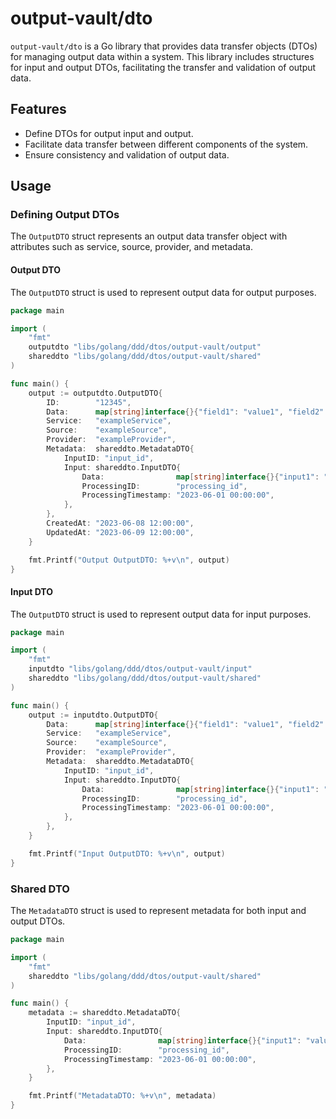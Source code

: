 # output-vault/dto

`output-vault/dto` is a Go library that provides data transfer objects (DTOs) for managing output data within a system. This library includes structures for input and output DTOs, facilitating the transfer and validation of output data.

## Features

- Define DTOs for output input and output.
- Facilitate data transfer between different components of the system.
- Ensure consistency and validation of output data.

## Usage

### Defining Output DTOs

The `OutputDTO` struct represents an output data transfer object with attributes such as service, source, provider, and metadata.

#### Output DTO

The `OutputDTO` struct is used to represent output data for output purposes.

```go
package main

import (
    "fmt"
    outputdto "libs/golang/ddd/dtos/output-vault/output"
    shareddto "libs/golang/ddd/dtos/output-vault/shared"
)

func main() {
    output := outputdto.OutputDTO{
        ID:        "12345",
        Data:      map[string]interface{}{"field1": "value1", "field2": "value2"},
        Service:   "exampleService",
        Source:    "exampleSource",
        Provider:  "exampleProvider",
        Metadata:  shareddto.MetadataDTO{
            InputID: "input_id",
            Input: shareddto.InputDTO{
                Data:                map[string]interface{}{"input1": "value1"},
                ProcessingID:        "processing_id",
                ProcessingTimestamp: "2023-06-01 00:00:00",
            },
        },
        CreatedAt: "2023-06-08 12:00:00",
        UpdatedAt: "2023-06-09 12:00:00",
    }

    fmt.Printf("Output OutputDTO: %+v\n", output)
}
```

#### Input DTO

The `OutputDTO` struct is used to represent output data for input purposes.

```go
package main

import (
    "fmt"
    inputdto "libs/golang/ddd/dtos/output-vault/input"
    shareddto "libs/golang/ddd/dtos/output-vault/shared"
)

func main() {
    output := inputdto.OutputDTO{
        Data:      map[string]interface{}{"field1": "value1", "field2": "value2"},
        Service:   "exampleService",
        Source:    "exampleSource",
        Provider:  "exampleProvider",
        Metadata:  shareddto.MetadataDTO{
            InputID: "input_id",
            Input: shareddto.InputDTO{
                Data:                map[string]interface{}{"input1": "value1"},
                ProcessingID:        "processing_id",
                ProcessingTimestamp: "2023-06-01 00:00:00",
            },
        },
    }

    fmt.Printf("Input OutputDTO: %+v\n", output)
}
```

### Shared DTO

The `MetadataDTO` struct is used to represent metadata for both input and output DTOs.

```go
package main

import (
    "fmt"
    shareddto "libs/golang/ddd/dtos/output-vault/shared"
)

func main() {
    metadata := shareddto.MetadataDTO{
        InputID: "input_id",
        Input: shareddto.InputDTO{
            Data:                map[string]interface{}{"input1": "value1"},
            ProcessingID:        "processing_id",
            ProcessingTimestamp: "2023-06-01 00:00:00",
        },
    }

    fmt.Printf("MetadataDTO: %+v\n", metadata)
}
```
